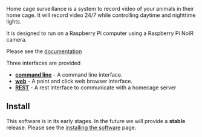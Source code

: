 Home cage surveillance is a system to record video of your animals in their home cage. It will record video 24/7 while controlling daytime and nighttime lights.

It is designed to run on a Raspberry Pi computer using a Raspberry Pi NoIR camera.

Please see the [documentation](http://cudmore.github.io/homecage)

Three interfaces are provided

* **[command line][1]** - A command line interface.
* **[web][2]** - A point and click web browser interface.
* **[REST][3]** - A rest interface to communicate with a homecage server

## Install

This software is in its early stages. In the future we will provide a **stable** release. Please see the [installing the software][4] page.

[1]: http://blog.cudmore.io/homecage/command-line/
[2]: http://blog.cudmore.io/homecage/web-interface/
[3]: http://blog.cudmore.io/homecage/rest-interface/
[4]: http://blog.cudmore.io/homecage/installing-the-software/